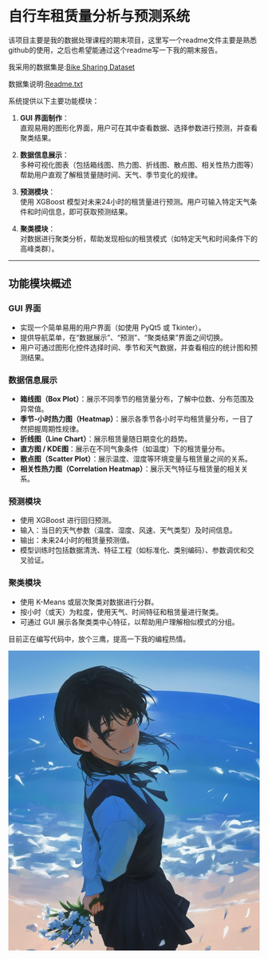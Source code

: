 # 自行车租赁量分析与预测系统

该项目主要是我的数据处理课程的期末项目，这里写一个readme文件主要是熟悉github的使用，之后也希望能通过这个readme写一下我的期末报告。

我采用的数据集是:[Bike Sharing Dataset](https://www.kaggle.com/datasets/lakshmi25npathi/bike-sharing-dataset)

数据集说明:[Readme.txt](data/Readme.txt)

系统提供以下主要功能模块：


1. **GUI 界面制作**：  
   直观易用的图形化界面，用户可在其中查看数据、选择参数进行预测，并查看聚类结果。

2. **数据信息展示**：  
   多种可视化图表（包括箱线图、热力图、折线图、散点图、相关性热力图等）帮助用户直观了解租赁量随时间、天气、季节变化的规律。

3. **预测模块**：  
   使用 XGBoost 模型对未来24小时的租赁量进行预测。用户可输入特定天气条件和时间信息，即可获取预测结果。

4. **聚类模块**：  
   对数据进行聚类分析，帮助发现相似的租赁模式（如特定天气和时间条件下的高峰类群）。

---

## 功能模块概述

### GUI 界面
- 实现一个简单易用的用户界面（如使用 PyQt5 或 Tkinter）。  
- 提供导航菜单，在“数据展示”、“预测”、“聚类结果”界面之间切换。  
- 用户可通过图形化控件选择时间、季节和天气数据，并查看相应的统计图和预测结果。

### 数据信息展示
- **箱线图（Box Plot）**：展示不同季节的租赁量分布，了解中位数、分布范围及异常值。  
- **季节-小时热力图（Heatmap）**：展示各季节各小时平均租赁量分布，一目了然把握周期性规律。  
- **折线图（Line Chart）**：展示租赁量随日期变化的趋势。  
- **直方图 / KDE图**：展示在不同气象条件（如温度）下的租赁量分布。  
- **散点图（Scatter Plot）**：展示温度、湿度等环境变量与租赁量之间的关系。  
- **相关性热力图（Correlation Heatmap）**：展示天气特征与租赁量的相关关系。

### 预测模块
- 使用 XGBoost 进行回归预测。  
- 输入：当日的天气参数（温度、湿度、风速、天气类型）及时间信息。  
- 输出：未来24小时的租赁量预测值。  
- 模型训练时包括数据清洗、特征工程（如标准化、类别编码）、参数调优和交叉验证。

### 聚类模块
- 使用 K-Means 或层次聚类对数据进行分群。  
- 按小时（或天）为粒度，使用天气、时间特征和租赁量进行聚类。  
- 可通过 GUI 展示各聚类类中心特征，以帮助用户理解相似模式的分组。
  
目前正在编写代码中，放个三鹰，提高一下我的编程热情。

![鹰鹰鹰](img/鹰鹰鹰.jpg)
